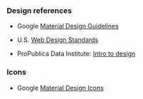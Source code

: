 ### Design references

- Google [Material Design Guidelines](https://material.io/guidelines/)

- U.S. [Web Design Standards](https://standards.usa.gov/getting-started/)

- ProPublica Data Institute: [Intro to design](https://propublica.s3.amazonaws.com/projects/datainstitute/lena/designforj/designforj.html)

### Icons

- Google [Material Design Icons](https://material.io/icons/) 